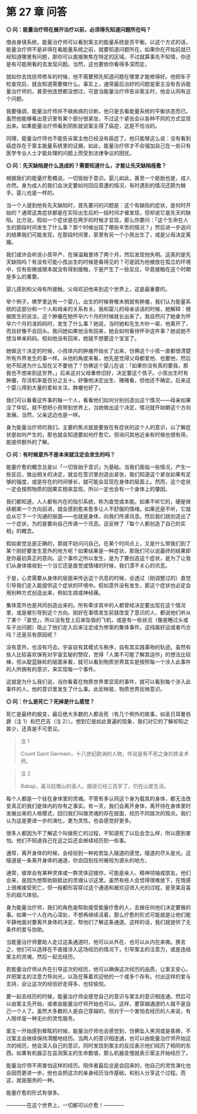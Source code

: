 # 第 27 章 问答

**◎ 问：能量治疗师在展开治疗以前，必须得先知道问题所在吗？**

借由身镜系统，能量治疗师可以看到案主的能量系统是否平衡。以这个方式的话，能量治疗师不是非得在看能量系统之前，就要知道问题所在。如果你在开始前就已经知道哪里有问题，那你可以直接聚焦在特定的区域。不过就算事先不知情，你还是有可能用看的去发现问题。当然，这也要依你看得多深而定。

就如你去找技师修车的时候，他不需要预先知道问题在哪里才能修得好。他把车子检查完后，就会知道需要做什么。事实上，通常最后治好的问题是案主没有告诉能量治疗师的，甚至他连想都没想过，可是当能量治疗师告诉案主时，他会认同有这个问题。

我要强调，能量治疗师并不做疾病的诊断。他只是去看能量系统的平衡状态而已。虽然他能够看出意识里有某个部分很紧张，不过这个紧张会以各种不同的方式显现出来。如果能量治疗师看到阴影就说案主得了癌症，这是不恰当的。

同理，能量治疗师也不能告诉案主他已经没有癌症了。他只能够这么说：没有看到癌症存在于案主能量系统里的证据。如此，能量治疗师才不会强加自己在一些只有医学专业人士才能处理的问题上而受到法律争议的困扰。

**◎ 问：先天缺陷是什么造成的？需要知道什么，才能让先天缺陷痊愈？**

根据我们的能量疗愈概说，一切皆始于意识。婴儿如此，甚至一个胚胎也是，成人亦然。身为成人的我们会决定要如何回应周遭的情况，有时遇到的情况还颇为棘手。婴儿也是一样的。

当一个人提到他有先天缺陷时，首先要问的问题是：这个有缺陷的症状，是何时开始的？通常这类症状都是在实际出生后的一段时间才被发现，但却说它是先天的缺陷。比方说，假如一个症状是在两岁的时候才显现，那么你要问：「这个生命在人生的那段时间发生了什么事？那个时候出现了哪些辛苦的情况？」然后进一步追问的结果我们可能发现，在那段时间里，家里有另一个小孩出生了，或是父母决定离婚。

我们或许会听说小孩早产、在保温箱里待了两个月，然后发现他失明。这真的是先天缺陷吗？有没有可能小孩出生的时候是看得见的？可是因为他被放在孤立的环境中，仅有些微或根本就没有得到接触，于是产生了一些反应，毕竟接触在这个时期是多么的重要。

婴儿感到和父母有所接触，父母欢迎他来到这个世界上，这是最重要的。

举个例子。佛罗里达有一个婴儿，出生的时候脊椎末梢就有肿瘤，我们认为能量系统的这部分和一个人和母亲的关系有关。我和婴儿的母亲谈话的时候，她解释：根据医生的说法，这个肿瘤在她怀孕六个月的时候就长出来了。我自然问了她身为怀孕六个月的准妈妈时，发生了什么事？她说，当时她和先生大吵一架，他离开了，而且好像不会回头。我问她如果他没有回来，她会如何看待怀孕这件事？她说她不想当单亲妈妈。假如他没有回来，她就不想要这个宝宝了。

她做这个决定的时候，小孩体内的肿瘤开始长了出来，仿佛这个小孩一直都很清楚所有外界发生的事一样。从他的角度来看，他先是觉得父母都爱他、也要他，然后他不知道为什么现在又不要他了？仿佛这个婴儿在说：「如果你没有真的要我，那我也不想来到这世界。」后来这对父母重修旧好，决定要这个孩子。小孩出生时有肿瘤，存活机率是百分之五十。好像他决定出生、赌赌看，但他还不确定。后来这个婴儿得到大量的爱和关注，肿瘤也好了。

我们可以看看这件事的每一个人，看看他们如何分别创造出这个情况——母亲如果没了伴侣，就不想把小孩带到世界上，当她做出这个决定，情况就开始朝这个方向发展。当然，父亲这边也是一样。

身为能量治疗师的我们，主要的焦点就是要放在有症状的这个人的意识，以了解症状是如何产生的，那也就会知道要如何疗愈它。但询问其他近亲有时候也很有用，能提供额外的了解。

**◎ 问：有时候意外不是本来就注定会发生的吗？**

能量疗愈的概念总是以「一切皆始于意识」为基础。当我们面临一些情况，产生一些反应，做出相关的决定，就会在意识里创造出紧张，我们知道这个紧张如果有足够的强度，或是存在的时间够长，就可能会显现在身体的层面上。然而，这个症状一定会按照物质的因果实相来显现，所以一定也会有一个身体上的肇因。

我们都知道，人人都有内在的指引系统，称为直觉或本能。如果不听它的，硬是继续朝某一个方向前进，就会感到愈来愈多让人不舒服的情绪。如果还是不听，它就会从它下一个沟通的层面——也就是身体，向我们传递讯息。然后我们就创造出了一个症状，为的是要向自己传递一个讯息。这反映了「每个人都创造了自己的实相」的概念。

假如直觉总是正确的，那就不妨问问自己，在某个时间点上，又是什么带我们到了某个刚好要发生意外的地方呢？如果结果是一种症状，那我们可以说最终的结果即是你最初真正的意向。这个事件之所以发生，是为了要创造这个症状，是为了让我们从身体接收到一个当它还是直觉或情绪的时候，我们漠不关心的讯息。

于是，心灵需要从身体的层面来传达这个讯息的时候，会透过（刚调整过的）直觉引导我们走入能提供这个症状的环境中。假如意外没有发生，那这个症状也必定会用别种方式创造出来，例如生病或神经痛。

集体意外也是共同创造出来的。所有牵涉其中的人都曾经决定要出现在这个情况里，或是被引导到这个方向。刚好在事情发生前就改变了意识的人，都说他们听从了某个「直觉」，所以没有登上后来坠毁的飞机，或是有一些状况（像是睡过头或车子出问题）阻止了他们走入后来注定成为惨案的集体事件。这纯属好运或者巧合吗？还是另有原因呢？

没有意外，也没有巧合。宇宙自有其模式与秩序，自有其实践事物的轨迹。虽然有些人比较喜欢保有对宇宙玄秘的赞叹，觉得「人类不可能了解其运作」的想法比较棒，但从靛蓝脉轮的层面来看，就可以看到物质世界其实是按照每一个涉入此事件的人所拥有的意识，来实现每一个事件。

这就是为什么我们说，当你看着在物质世界里显现的事件，就可以看到每个涉入此事件的人，他的意识里发生了什么事。此反映彼，物质世界反映意识。

**◎ 问：什么是死亡？死掉是什么感觉？**

死亡是最终的蜕变，最后绝大多数的人都会死（有几个例外的故事，如圣日耳曼伯爵（注 1）和巴巴吉（注 2））。想到它是如此普遍的现象，我们对它的了解却知之甚少，还真是不可思议。

> 注 1
>
> Count Saint Germain，十八世纪欧洲的人物，传说是有不死之身的炼金术师。

> 注 2
>
> Babaji，喜马拉雅山的圣人，据说已经三百岁了，仍在山里生活。

每个人都是一个驻在身体里的灵魂。不管有多认同这个身为载具的身体，都无法改变真正的我们是体内的存有之事实。有一天，我们会离开身体，离开待在身体里时发展出来的人格模式，回归我们叫做灵魂的存在层面，经历不同层次的观点。我们认为这是更进一步的演化，更为灵性。也会感觉好更多。

很多人都因为不了解这个叫做死亡的过程，不知道死了以后会怎么样，所以感到害怕。他们不知道自己在这之后还会继续经历到一些事。

通常，离开身体的时候，会经验到一种宛若坠入隧道的感觉，隧道的尽头是光。这隧道是一条离开身体的通道，你会回到任何被视为源头的地方。

通常，彼岸会有某种灵体或一群灵体迎接你，可能是亲人、精神领袖或朋友。他们会来，是因为想帮助刚抵达的灵魂认识这里。虽然有些人会觉得很难放下，在情感上很难接受死亡，但一般都形容穿过这个通道和被欢迎进入光的过程，是至美且喜乐的超凡体验。

身为能量治疗师，我们的角色是帮助接受能量疗愈的人，去做任何他们决定要做的事。如果一个人在内心深处，不想再继续活着，那么疗愈的形式可能就是让他们能平静地面对要离开身体的决定，帮他们了解这条通道。这样的话，我们就提供了无条件的爱与协助。

当能量治疗师要助人走过这条通道时，他可以从外在、也可以从内在来做。换言之，他们可以选择在不直接涉入这场经历的情况下，引导案主的注意力，或是连结案主的灵魂，然后一起去经历。

若能量治疗师从外在引导这次的经历，他可以确保这次经历的品质，让案主安心，并把案主的注意力导向光，以及在等着欢迎他的一个或多个存有。付出这样的爱与支持，会让这次的经验好走得多、也较愉悦。

要一起去经历的时候，能量治疗师会感觉自己的意识与案主的意识相连通。然后可以由案主先开始，或者由能量治疗师开始也可以。这样，要穿越通道的人就不是自己一个人了。虽然大多数的人是自己穿越的，但对于一个害怕去经历的人来说，有人陪伴是一种无价的灵性服务。

案主一开始感到晕眩的时候，能量治疗师也会感觉到，仿佛坠入黑洞或是昏厥，不过案主会继续保持清醒地经历。当两人的意识相连通，也可以由能量治疗师开始这次的经历，他会深入自己的意识，同时发现到案主的反应表示他们经历了相同的东西。如果有机器正在监测案主的生命数值，那么机器变慢就表示案主开始经历了。

能量治疗师不用害怕这样的经历。陪伴者最后总是会回来的，他自己的灵性演化也会因而更进一步。他也会把这次的亲身经历当作基础，和别人分享这个过程。而这，就是服务的一种。

能量疗愈的形式有很多。

————在这个世界上，一切都可以疗愈！————
